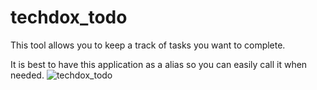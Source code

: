 # techdox_todo
This tool allows you to keep a track of tasks you want to complete. 

It is best to have this application as a alias so you can easily call it when needed.
![techdox_todo](https://imgur.com/a/YjWvlzU)
